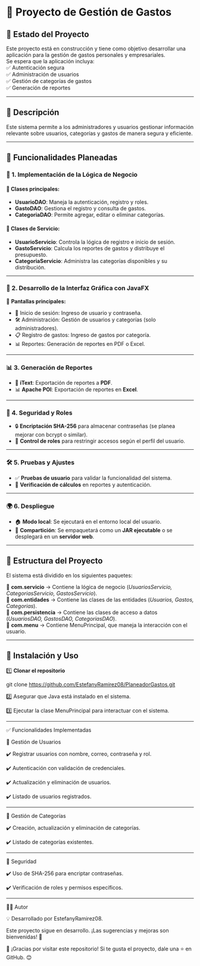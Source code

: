 # 🏦 Proyecto de Gestión de Gastos

## 📌 Estado del Proyecto
Este proyecto está en construcción y tiene como objetivo desarrollar una aplicación para la gestión de gastos personales y empresariales.  
Se espera que la aplicación incluya:  
✅ Autenticación segura  
✅ Administración de usuarios  
✅ Gestión de categorías de gastos  
✅ Generación de reportes  

---

## 📝 Descripción
Este sistema permite a los administradores y usuarios gestionar información relevante sobre usuarios, categorías y gastos de manera segura y eficiente.

---

## 🚀 Funcionalidades Planeadas

### 🔹 1. Implementación de la Lógica de Negocio  
#### 📂 Clases principales:
- **UsuarioDAO**: Maneja la autenticación, registro y roles.  
- **GastoDAO**: Gestiona el registro y consulta de gastos.  
- **CategoriaDAO**: Permite agregar, editar o eliminar categorías.  

#### 🔧 Clases de Servicio:
- **UsuarioServicio**: Controla la lógica de registro e inicio de sesión.  
- **GastoServicio**: Calcula los reportes de gastos y distribuye el presupuesto.  
- **CategoriaServicio**: Administra las categorías disponibles y su distribución.  

---

### 🎨 2. Desarrollo de la Interfaz Gráfica con JavaFX  
📌 **Pantallas principales:**  
- 🔑 Inicio de sesión: Ingreso de usuario y contraseña.  
- 🛠️ Administración: Gestión de usuarios y categorías (solo administradores).  
- 📋 Registro de gastos: Ingreso de gastos por categoría.  
- 📊 Reportes: Generación de reportes en PDF o Excel.  

---

### 📊 3. Generación de Reportes  
- 📄 **iText**: Exportación de reportes a **PDF**.  
- 📊 **Apache POI**: Exportación de reportes en **Excel**.  

---

### 🔐 4. Seguridad y Roles  
- 🔒 **Encriptación SHA-256** para almacenar contraseñas (se planea mejorar con bcrypt o similar).  
- 👤 **Control de roles** para restringir accesos según el perfil del usuario.  

---

### 🛠️ 5. Pruebas y Ajustes  
- ✅ **Pruebas de usuario** para validar la funcionalidad del sistema.  
- 🔄 **Verificación de cálculos** en reportes y autenticación.  

---

### 🌍 6. Despliegue  
- 🏠 **Modo local**: Se ejecutará en el entorno local del usuario.  
- 🚀 **Compartición**: Se empaquetará como un **JAR ejecutable** o se desplegará en un **servidor web**.  

---

## 📂 Estructura del Proyecto  
El sistema está dividido en los siguientes paquetes:

📌 **com.servicio** → Contiene la lógica de negocio (*UsuariosServicio, CategoriasServicio, GastosServicio*).  
📌 **com.entidades** → Contiene las clases de las entidades (*Usuarios, Gastos, Categorias*).  
📌 **com.persistencia** → Contiene las clases de acceso a datos (*UsuariosDAO, GastosDAO, CategoriasDAO*).  
📌 **com.menu** → Contiene MenuPrincipal, que maneja la interacción con el usuario.  

---
## 🔧 Instalación y Uso  

1️⃣ **Clonar el repositorio**  

git clone https://github.com/EstefanyRamirez08/PlaneadorGastos.git

2️⃣ Asegurar que Java está instalado en el sistema.

3️⃣ Ejecutar la clase MenuPrincipal para interactuar con el sistema.

---

✅ Funcionalidades Implementadas

👤 Gestión de Usuarios

✔️ Registrar usuarios con nombre, correo, contraseña y rol.

✔️ Autenticación con validación de credenciales.

✔️ Actualización y eliminación de usuarios.

✔️ Listado de usuarios registrados.

---

📁 Gestión de Categorías

✔️ Creación, actualización y eliminación de categorías.

✔️ Listado de categorías existentes.

---

🔐 Seguridad

✔️ Uso de SHA-256 para encriptar contraseñas.

✔️ Verificación de roles y permisos específicos.

---

👨‍💻 Autor

💡 Desarrollado por EstefanyRamirez08.

Este proyecto sigue en desarrollo. ¡Las sugerencias y mejoras son bienvenidas! 🚀

📌 ¡Gracias por visitar este repositorio! Si te gusta el proyecto, dale una ⭐ en GitHub. 😊
